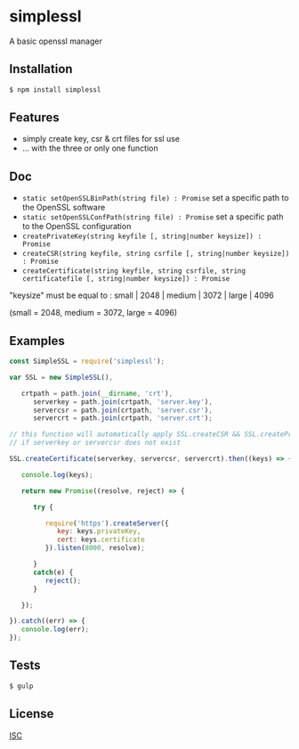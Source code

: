 # simplessl
A basic openssl manager


## Installation

```bash
$ npm install simplessl
```

## Features

   * simply create key, csr & crt files for ssl use
   * ... with the three or only one function

## Doc

   * ``` static setOpenSSLBinPath(string file) : Promise ``` set a specific path to the OpenSSL software
   * ``` static setOpenSSLConfPath(string file) : Promise ``` set a specific path to the OpenSSL configuration
   * ``` createPrivateKey(string keyfile [, string|number keysize]) : Promise ```
   * ``` createCSR(string keyfile, string csrfile [, string|number keysize]) : Promise ```
   * ``` createCertificate(string keyfile, string csrfile, string certificatefile [, string|number keysize]) : Promise ```

"keysize" must be equal to : small | 2048 | medium | 3072 | large | 4096

(small = 2048, medium = 3072, large = 4096)

## Examples

```js
const SimpleSSL = require('simplessl');

var SSL = new SimpleSSL(),

   crtpath = path.join(__dirname, 'crt'),
      serverkey = path.join(crtpath, 'server.key'),
      servercsr = path.join(crtpath, 'server.csr'),
      servercrt = path.join(crtpath, 'server.crt');

// this function will automatically apply SSL.createCSR && SSL.createPrivateKey functions
// if serverkey or servercsr does not exist

SSL.createCertificate(serverkey, servercsr, servercrt).then((keys) => {

   console.log(keys);

   return new Promise((resolve, reject) => {

      try {

         require('https').createServer({
            key: keys.privateKey,
            cert: keys.certificate
         }).listen(8000, resolve);

      }
      catch(e) {
         reject();
      }

   });

}).catch((err) => {
   console.log(err);
});
```

## Tests

```bash
$ gulp
```

## License

   [ISC](LICENSE)
